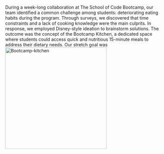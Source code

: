 During a week-long collaboration at The School of Code Bootcamp, our team identified a common challenge among
students: deteriorating eating habits during the program. Through surveys, we discovered that time constraints and
a lack of cooking knowledge were the main culprits.
In response, we employed Disney-style ideation to brainstorm solutions. The outcome was the concept of the
Bootcamp Kitchen, a dedicated space where students could access quick and nutritious 15-minute meals to address
their dietary needs.
Our stretch goal was 
<img width="323" alt="Bootcamp-kitchen" src="https://github.com/SchoolOfCode/bc15-w8-project-fully-stacked-bootcamp-kitchen/assets/117164117/d5feaf5e-5d9e-4c63-9e2d-714304242eb3">
